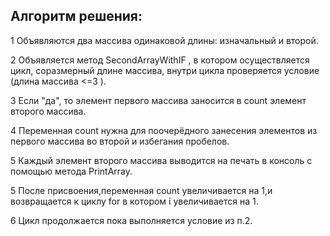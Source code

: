##  Алгоритм решения:
1 Объявляются два массива одинаковой длины: изначальный и второй.

2 Объявляется метод SecondArrayWithIF , в котором осуществляется цикл, соразмерный длине массива, внутри цикла проверяется условие (длина массива <=3 ).

3 Если "да", то элемент первого массива заносится в count элемент второго массива.

4 Переменная count нужна для поочерёдного занесения элементов из первого массива во второй и избегания пробелов.

5 Каждый элемент второго массива выводится на печать в консоль с помощью метода PrintArray.

5 После присвоения,переменная count увеличивается на 1,и возвращается к циклу for в котором i увеличивается на 1. 

6 Цикл продолжается пока выполняется условие из п.2.